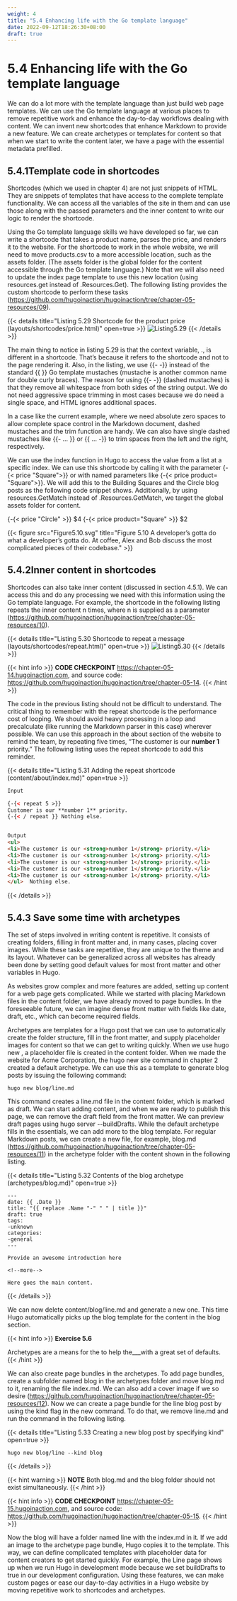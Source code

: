 ```yaml
---
weight: 4
title: "5.4 Enhancing life with the Go template language"
date: 2022-09-12T18:26:30+08:00
draft: true
---
```


# 5.4 Enhancing life with the Go template language

We can do a lot more with the template language than just build web page templates. We can use the Go template language at various places to remove repetitive work and enhance the day-to-day workflows dealing with content. We can invent new shortcodes that enhance Markdown to provide a new feature. We can create archetypes or templates for content so that when we start to write the content later, we have a page with the essential metadata prefilled.

## 5.4.1Template code in shortcodes

Shortcodes (which we used in chapter 4) are not just snippets of HTML. They are snippets of templates that have access to the complete template functionality. We can access all the variables of the site in them and can use those along with the passed parameters and the inner content to write our logic to render the shortcode.

Using the Go template language skills we have developed so far, we can write a shortcode that takes a product name, parses the price, and renders it to the website. For the shortcode to work in the whole website, we will need to move products.csv to a more accessible location, such as the assets folder. (The assets folder is the global folder for the content accessible through the Go template language.) Note that we will also need  to update the index page template to use this new location (using resources.get
instead of .Resources.Get). The following listing provides the custom shortcode to perform     these     tasks     (https://github.com/hugoinaction/hugoinaction/tree/chapter-05-resources/09).

{{< details title="Listing 5.29 Shortcode for the product price (layouts/shortcodes/price.html)" open=true >}}
![Listing5.29](Listing5.29.svg)
{{< /details >}}    

The main thing to notice in listing 5.29 is that the context variable, ., is different in a shortcode. That’s because it refers to the shortcode and not to the page rendering it. Also, in the listing, we use {{- -}} instead of the standard {{ }} Go template mustaches (mustache is another common name for double curly braces). The reason for using {{- -}} (dashed mustaches) is that they remove all whitespace from both sides of the string output. We do not need aggressive space trimming in most cases because we do need a single space, and HTML ignores additional spaces.

In a case like the current example, where we need absolute zero spaces to allow complete space control in the Markdown document, dashed mustaches and the trim function are handy. We can also have single dashed mustaches like {{- … }} or {{ … -}} to trim spaces from the left and the right, respectively.

We can use the index function in Hugo to access the value from a list at a specific index. We can use this shortcode by calling it with the parameter {-{< price "Square">}} or with named parameters like {-{< price product= "Square">}}. We will add this to the Building Squares and the Circle blog posts as the following code snippet shows. Additionally, by using resources.GetMatch instead of .Resources.GetMatch, we target the global assets folder for content.

{-{< price "Circle" >}}         $4
{-{< price product="Square" >}} $2

{{< figure src="Figure5.10.svg" title="Figure 5.10 A developer’s gotta do what a developer’s gotta do. At coffee, Alex and Bob discuss the most complicated pieces of their codebase." >}}

## 5.4.2Inner content in shortcodes

Shortcodes can also take inner content (discussed in section 4.5.1). We can access this and do any processing we need with this information using the Go template language. For example, the shortcode in the following listing repeats the inner content n times, where n is supplied as a parameter (https://github.com/hugoinaction/hugoinaction/tree/chapter-05-resources/10).

{{< details title="Listing 5.30 Shortcode to repeat a message (layouts/shortcodes/repeat.html)" open=true >}}
![Listing5.30](Listing5.30.svg)
{{< /details >}}    

{{< hint info >}}
**CODE CHECKPOINT**	https://chapter-05-14.hugoinaction.com, and source code: https://github.com/hugoinaction/hugoinaction/tree/chapter-05-14.
{{< /hint >}}

The code in the previous listing should not be difficult to understand. The critical thing to remember with the repeat shortcode is the performance cost of looping. We should avoid heavy processing in a loop and precalculate (like running the Markdown
parser in this case) wherever possible. We can use this approach in the about section of the website to remind the team, by repeating five times, “The customer is our
**number 1** priority.” The following listing uses the repeat shortcode to add this reminder.

{{< details title="Listing 5.31  Adding the repeat shortcode (content/about/index.md)" open=true >}}
```html
Input

{-{< repeat 5 >}}
Customer is our **number 1** priority.
{-{< / repeat }} Nothing else.


Output
<ul>
<li>The customer is our <strong>number 1</strong> priority.</li>
<li>The customer is our <strong>number 1</strong> priority.</li>
<li>The customer is our <strong>number 1</strong> priority.</li>
<li>The customer is our <strong>number 1</strong> priority.</li>
<li>The customer is our <strong>number 1</strong> priority.</li>
</ul>  Nothing else.
```
{{< /details >}}

## 5.4.3 Save some time with archetypes

The set of steps involved in writing content is repetitive. It consists of creating folders, filling in front matter and, in many cases, placing cover images. While these tasks are repetitive, they are unique to the theme and its layout. Whatever can be generalized across all websites has already been done by setting good default values for most front matter and other variables in Hugo.

As websites grow complex and more features are added, setting up content for a web page gets complicated. While we started with placing Markdown files in the content folder, we have already moved to page bundles. In the foreseeable future, we can imagine dense front matter with fields like date, draft, etc., which can become required fields.

Archetypes are templates for a Hugo post that we can use to automatically create the folder structure, fill in the front matter, and supply placeholder images for content so that we can get to writing quickly. When we use hugo new <filename>, a placeholder file is created in the content folder. When we made the website for Acme Corporation, the hugo new site command in chapter 2 created a default archetype. We can use this as a template to generate blog posts by issuing the following command:

```shell
hugo new blog/line.md
```

This command creates a line.md file in the content folder, which is marked as draft. We can start adding content, and when we are ready to publish this page, we can remove the draft field from the front matter. We can preview draft pages using hugo server --buildDrafts.
While the default archetype fills in the essentials, we can add more to the blog template. For regular Markdown posts, we can create a new file, for example, blog.md (https://github.com/hugoinaction/hugoinaction/tree/chapter-05-resources/11)    in the archetype folder with the content shown in the following listing.

{{< details title="Listing 5.32  Contents of the blog archetype (archetypes/blog.md)" open=true >}}
```
---
date: {{ .Date }}
title: "{{ replace .Name "-" " " | title }}"
draft: true
tags:
-unknown
categories:
-general
---

Provide an awesome introduction here

<!--more-->

Here goes the main content.
```
{{< /details >}}    	

We can now delete content/blog/line.md and generate a new one. This time Hugo automatically picks up the blog template for the content in the blog section.

{{< hint info >}}
**Exercise 5.6**

Archetypes are a means for the 	to help the___with a great set of defaults.
{{< /hint >}}

We can also create page bundles in the archetypes. To add page bundles, create a subfolder named blog in the archetypes folder and move blog.md to it, renaming the file  index.md.  We  can  also  add  a  cover  image  if  we  so  desire  (https://github.com/hugoinaction/hugoinaction/tree/chapter-05-resources/12).  Now  we  can  create  a page bundle for the line blog post by using the kind flag in the new command. To do that, we remove line.md and run the command in the following listing.

{{< details title="Listing 5.33 Creating a new blog post by specifying kind" open=true >}}
```shell
hugo new blog/line --kind blog
```
{{< /details >}}

{{< hint warning >}}
**NOTE** Both blog.md and the blog folder should not exist simultaneously.
{{< /hint >}}

{{< hint info >}}
**CODE CHECKPOINT**	https://chapter-05-15.hugoinaction.com, and source code: https://github.com/hugoinaction/hugoinaction/tree/chapter-05-15.
{{< /hint >}}

Now the blog will have a folder named line with the index.md in it. If we add an image to the archetype page bundle, Hugo copies it to the template. This way, we can define complicated templates with placeholder data for content creators to get started quickly. For example, the Line page shows up when we run Hugo in development mode because we set buildDrafts to true in our development configuration. Using these features, we can make custom pages or ease our day-to-day activities in a Hugo website by moving repetitive work to shortcodes and archetypes.